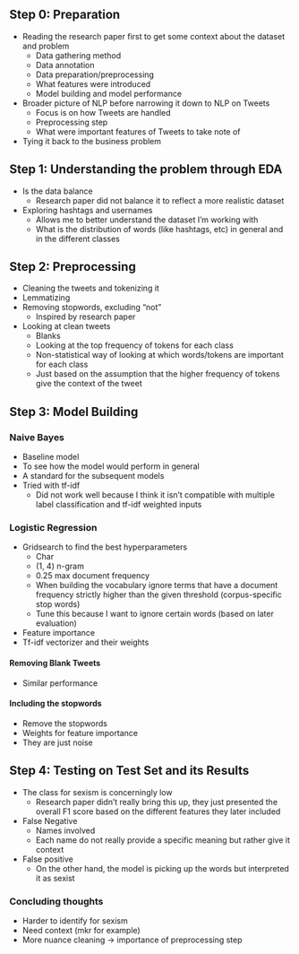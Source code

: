## Step 0: Preparation
- Reading the research paper first to get some context about the dataset and problem
   - Data gathering method
   - Data annotation
   - Data preparation/preprocessing
   - What features were introduced
   - Model building and model performance
- Broader picture of NLP before narrowing it down to NLP on Tweets 
   - Focus is on how Tweets are handled
   - Preprocessing step
   - What were important features of Tweets to take note of
- Tying it back to the business problem


## Step 1: Understanding the problem through EDA
- Is the data balance
  - Research paper did not balance it to reflect a more realistic dataset
- Exploring hashtags and usernames 
   - Allows me to better understand the dataset I’m working with
   - What is the distribution of words (like hashtags, etc) in general and in the different classes

## Step 2: Preprocessing
- Cleaning the tweets and tokenizing it
- Lemmatizing
- Removing stopwords, excluding “not”
   - Inspired by research paper
- Looking at clean tweets
   - Blanks
   - Looking at the top frequency of tokens for each class
    - Non-statistical way of looking at which words/tokens are important for each class
    - Just based on the assumption that the higher frequency of tokens give the context of the tweet

## Step 3: Model Building
### Naive Bayes
- Baseline model
- To see how the model would perform in general
- A standard for the subsequent models
- Tried with tf-idf 
  - Did not work well because I think it isn’t compatible with multiple label classification and tf-idf weighted inputs

### Logistic Regression
- Gridsearch to find the best hyperparameters
   - Char
   - (1, 4) n-gram
   - 0.25 max document frequency
    - When building the vocabulary ignore terms that have a document frequency strictly higher than the given threshold (corpus-specific stop words)
    - Tune this because I want to ignore certain words (based on later evaluation)
- Feature importance
- Tf-idf vectorizer and their weights

#### Removing Blank Tweets
- Similar performance

#### Including the stopwords
- Remove the stopwords
- Weights for feature importance
- They are just noise

## Step 4: Testing on Test Set and its Results
- The class for sexism is concerningly low
  - Research paper didn’t really bring this up, they just presented the overall F1 score based on the different features they later included
- False Negative
  - Names involved
  - Each name do not really provide a specific meaning but rather give it context
- False positive
  - On the other hand, the model is picking up the words but interpreted it as sexist

### Concluding thoughts
-  Harder to identify for sexism
  - Need context (mkr for example) 
  - More nuance cleaning → importance of preprocessing step
